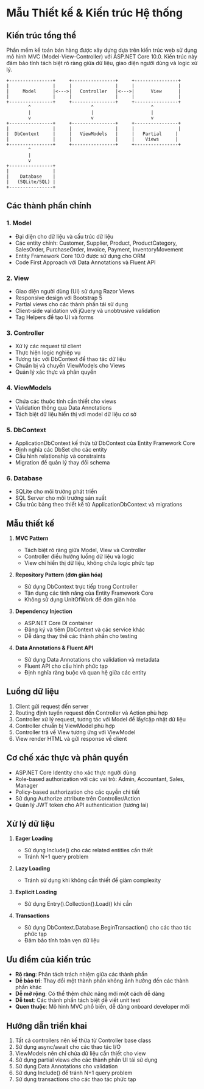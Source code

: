 # Mẫu Thiết kế & Kiến trúc Hệ thống

## Kiến trúc tổng thể

Phần mềm kế toán bán hàng được xây dựng dựa trên kiến trúc web sử dụng mô hình MVC (Model-View-Controller) với ASP.NET Core 10.0. Kiến trúc này đảm bảo tính tách biệt rõ ràng giữa dữ liệu, giao diện người dùng và logic xử lý.

```
+----------------+     +----------------+     +----------------+
|                |     |                |     |                |
|     Model      |<--->|   Controller   |<--->|      View      |
|                |     |                |     |                |
+----------------+     +----------------+     +----------------+
        ^                      ^                     ^
        |                      |                     |
        v                      v                     v
+----------------+     +----------------+     +----------------+
|                |     |                |     |                |
|  DbContext     |     |   ViewModels   |     |   Partial     |
|                |     |                |     |    Views      |
+----------------+     +----------------+     +----------------+
        ^
        |
        v
+----------------+
|                |
|    Database    |
|   (SQLite/SQL) |
+----------------+
```

## Các thành phần chính

### 1. Model

- Đại diện cho dữ liệu và cấu trúc dữ liệu
- Các entity chính: Customer, Supplier, Product, ProductCategory, SalesOrder, PurchaseOrder, Invoice, Payment, InventoryMovement
- Entity Framework Core 10.0 được sử dụng cho ORM
- Code First Approach với Data Annotations và Fluent API

### 2. View

- Giao diện người dùng (UI) sử dụng Razor Views
- Responsive design với Bootstrap 5
- Partial views cho các thành phần tái sử dụng
- Client-side validation với jQuery và unobtrusive validation
- Tag Helpers để tạo UI và forms

### 3. Controller

- Xử lý các request từ client
- Thực hiện logic nghiệp vụ
- Tương tác với DbContext để thao tác dữ liệu
- Chuẩn bị và chuyển ViewModels cho Views
- Quản lý xác thực và phân quyền

### 4. ViewModels

- Chứa các thuộc tính cần thiết cho views
- Validation thông qua Data Annotations
- Tách biệt dữ liệu hiển thị với model dữ liệu cơ sở

### 5. DbContext

- ApplicationDbContext kế thừa từ DbContext của Entity Framework Core
- Định nghĩa các DbSet cho các entity
- Cấu hình relationship và constraints
- Migration để quản lý thay đổi schema

### 6. Database

- SQLite cho môi trường phát triển
- SQL Server cho môi trường sản xuất
- Cấu trúc bảng theo thiết kế từ ApplicationDbContext và migrations

## Mẫu thiết kế

1. **MVC Pattern**

   - Tách biệt rõ ràng giữa Model, View và Controller
   - Controller điều hướng luồng dữ liệu và logic
   - View chỉ hiển thị dữ liệu, không chứa logic phức tạp

2. **Repository Pattern (đơn giản hóa)**

   - Sử dụng DbContext trực tiếp trong Controller
   - Tận dụng các tính năng của Entity Framework Core
   - Không sử dụng UnitOfWork để đơn giản hóa

3. **Dependency Injection**

   - ASP.NET Core DI container
   - Đăng ký và tiêm DbContext và các service khác
   - Dễ dàng thay thế các thành phần cho testing

4. **Data Annotations & Fluent API**

   - Sử dụng Data Annotations cho validation và metadata
   - Fluent API cho cấu hình phức tạp
   - Định nghĩa ràng buộc và quan hệ giữa các entity

## Luồng dữ liệu

1. Client gửi request đến server
2. Routing định tuyến request đến Controller và Action phù hợp
3. Controller xử lý request, tương tác với Model để lấy/cập nhật dữ liệu
4. Controller chuẩn bị ViewModel phù hợp
5. Controller trả về View tương ứng với ViewModel
6. View render HTML và gửi response về client

## Cơ chế xác thực và phân quyền

- ASP.NET Core Identity cho xác thực người dùng
- Role-based authorization với các vai trò: Admin, Accountant, Sales, Manager
- Policy-based authorization cho các quyền chi tiết
- Sử dụng Authorize attribute trên Controller/Action
- Quản lý JWT token cho API authentication (tương lai)

## Xử lý dữ liệu

1. **Eager Loading**

   - Sử dụng Include() cho các related entities cần thiết
   - Tránh N+1 query problem

2. **Lazy Loading**

   - Tránh sử dụng khi không cần thiết để giảm complexity

3. **Explicit Loading**

   - Sử dụng Entry().Collection().Load() khi cần

4. **Transactions**
   - Sử dụng DbContext.Database.BeginTransaction() cho các thao tác phức tạp
   - Đảm bảo tính toàn vẹn dữ liệu

## Ưu điểm của kiến trúc

- **Rõ ràng**: Phân tách trách nhiệm giữa các thành phần
- **Dễ bảo trì**: Thay đổi một thành phần không ảnh hưởng đến các thành phần khác
- **Dễ mở rộng**: Có thể thêm chức năng mới một cách dễ dàng
- **Dễ test**: Các thành phần tách biệt dễ viết unit test
- **Quen thuộc**: Mô hình MVC phổ biến, dễ dàng onboard developer mới

## Hướng dẫn triển khai

1. Tất cả controllers nên kế thừa từ Controller base class
2. Sử dụng async/await cho các thao tác I/O
3. ViewModels nên chỉ chứa dữ liệu cần thiết cho view
4. Sử dụng partial views cho các thành phần UI tái sử dụng
5. Sử dụng Data Annotations cho validation
6. Sử dụng Include() để tránh N+1 query problem
7. Sử dụng transactions cho các thao tác phức tạp
